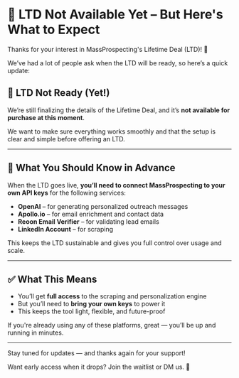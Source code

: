 # 📣 LTD Not Available Yet – But Here's What to Expect

Thanks for your interest in MassProspecting's Lifetime Deal (LTD)! 🙏

We’ve had a lot of people ask when the LTD will be ready, so here’s a quick update:

## 🚧 LTD Not Ready (Yet!)

We’re still finalizing the details of the Lifetime Deal, and it’s **not available for purchase at this moment**.

We want to make sure everything works smoothly and that the setup is clear and simple before offering an LTD.

---

## 🔐 What You Should Know in Advance

When the LTD goes live, **you’ll need to connect MassProspecting to your own API keys** for the following services:

- **OpenAI** – for generating personalized outreach messages  
- **Apollo.io** – for email enrichment and contact data  
- **Reoon Email Verifier** – for validating lead emails
- **LinkedIn Account** – for scraping

This keeps the LTD sustainable and gives you full control over usage and scale.

---

## ✅ What This Means

- You’ll get **full access** to the scraping and personalization engine  
- But you’ll need to **bring your own keys** to power it  
- This keeps the tool light, flexible, and future-proof

If you're already using any of these platforms, great — you’ll be up and running in minutes.

---

Stay tuned for updates — and thanks again for your support!

Want early access when it drops? Join the waitlist or DM us. 🚀



